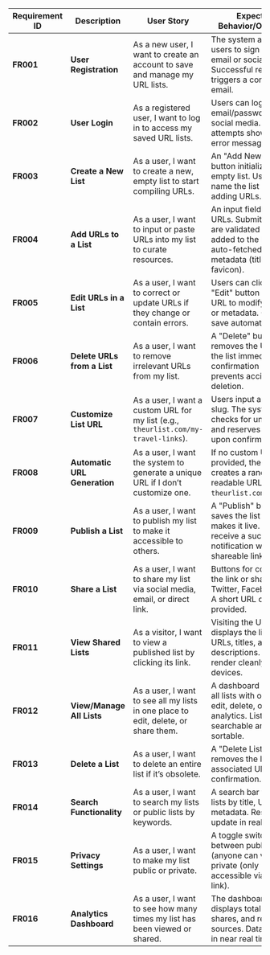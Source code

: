 | **Requirement ID** | **Description**              | **User Story**                                                                      | **Expected Behavior/Outcome**                                                                                                |
| ------------------ | ---------------------------- | ----------------------------------------------------------------------------------- | ---------------------------------------------------------------------------------------------------------------------------- |
| **FR001**          | **User Registration**        | As a new user, I want to create an account to save and manage my URL lists.         | The system allows users to sign up via email or social media. Successful registration triggers a confirmation email.         |
| **FR002**          | **User Login**               | As a registered user, I want to log in to access my saved URL lists.                | Users can log in with email/password or social media. Failed attempts show clear error messages.                             |
| **FR003**          | **Create a New List**        | As a user, I want to create a new, empty list to start compiling URLs.              | An "Add New List" button initializes an empty list. Users can name the list and start adding URLs.                           |
| **FR004**          | **Add URLs to a List**       | As a user, I want to input or paste URLs into my list to curate resources.          | An input field accepts URLs. Submitted URLs are validated and added to the list with auto-fetched metadata (title, favicon). |
| **FR005**          | **Edit URLs in a List**      | As a user, I want to correct or update URLs if they change or contain errors.       | Users can click an "Edit" button on any URL to modify the link or metadata. Changes save automatically.                      |
| **FR006**          | **Delete URLs from a List**  | As a user, I want to remove irrelevant URLs from my list.                           | A "Delete" button removes the URL from the list immediately. A confirmation dialog prevents accidental deletion.             |
| **FR007**          | **Customize List URL**       | As a user, I want a custom URL for my list (e.g., `theurlist.com/my-travel-links`). | Users input a custom slug. The system checks for uniqueness and reserves the URL upon confirmation.                          |
| **FR008**          | **Automatic URL Generation** | As a user, I want the system to generate a unique URL if I don’t customize one.     | If no custom URL is provided, the system creates a random, readable URL (e.g., `theurlist.com/abc123`).                      |
| **FR009**          | **Publish a List**           | As a user, I want to publish my list to make it accessible to others.               | A "Publish" button saves the list and makes it live. Users receive a success notification with the shareable link.           |
| **FR010**          | **Share a List**             | As a user, I want to share my list via social media, email, or direct link.         | Buttons for copying the link or sharing to Twitter, Facebook, etc. A short URL option is provided.                           |
| **FR011**          | **View Shared Lists**        | As a visitor, I want to view a published list by clicking its link.                 | Visiting the URL displays the list with all URLs, titles, and descriptions. Lists render cleanly on all devices.             |
| **FR012**          | **View/Manage All Lists**    | As a user, I want to see all my lists in one place to edit, delete, or share them.  | A dashboard displays all lists with options to edit, delete, or view analytics. Lists are searchable and sortable.           |
| **FR013**          | **Delete a List**            | As a user, I want to delete an entire list if it’s obsolete.                        | A "Delete List" button removes the list and all associated URLs after confirmation.                                          |
| **FR014**          | **Search Functionality**     | As a user, I want to search my lists or public lists by keywords.                   | A search bar filters lists by title, URL, or metadata. Results update in real time.                                          |
| **FR015**          | **Privacy Settings**         | As a user, I want to make my list public or private.                                | A toggle switches lists between public (anyone can view) and private (only accessible via direct link).                      |
| **FR016**          | **Analytics Dashboard**      | As a user, I want to see how many times my list has been viewed or shared.          | The dashboard displays total views, shares, and referral sources. Data updates in near real time.                            |
